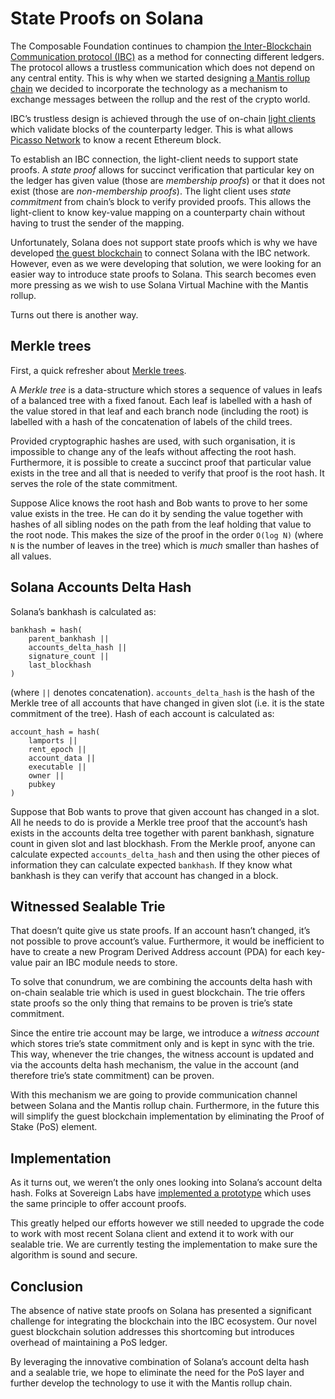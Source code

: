 # State Proofs on Solana

The Composable Foundation continues to champion [the Inter-Blockchain
Communication protocol (IBC)](https://www.ibcprotocol.dev/) as
a method for connecting different ledgers.  The protocol allows
a trustless communication which does not depend on any central entity.
This is why when we started designing [a Mantis rollup
chain](https://docs.picasso.network/technology/mantis) we decided to
incorporate the technology as a mechanism to exchange messages between
the rollup and the rest of the crypto world.

IBC’s trustless design is achieved through the use of on-chain [light
clients](https://ethereum.org/en/developers/docs/nodes-and-clients/light-clients/)
which validate blocks of the counterparty ledger.  This is what allows
[Picasso Network](https://www.picasso.network/) to know a recent
Ethereum block.

To establish an IBC connection, the light-client needs to support
state proofs.  A *state proof* allows for succinct verification that
particular key on the ledger has given value (those are *membership
proofs*) or that it does not exist (those are *non-membership
proofs*).  The light client uses *state commitment* from chain’s block
to verify provided proofs.  This allows the light-client to know
key-value mapping on a counterparty chain without having to trust the
sender of the mapping.

Unfortunately, Solana does not support state proofs which is why we
have developed [the guest
blockchain](https://research.composable.finance/t/how-the-guest-blockchain-for-solana-ibc-differs-from-a-solo-machine-solution/317)
to connect Solana with the IBC network.  However, even as we were
developing that solution, we were looking for an easier way to
introduce state proofs to Solana.  This search becomes even more
pressing as we wish to use Solana Virtual Machine with the Mantis
rollup.

Turns out there is another way.


## Merkle trees

First, a quick refresher about [Merkle
trees](https://en.wikipedia.org/wiki/Merkle_tree).

A *Merkle tree* is a data-structure which stores a sequence of values
in leafs of a balanced tree with a fixed fanout.  Each leaf is
labelled with a hash of the value stored in that leaf and each branch
node (including the root) is labelled with a hash of the concatenation
of labels of the child trees.

Provided cryptographic hashes are used, with such organisation, it is
impossible to change any of the leafs without affecting the root hash.
Furthermore, it is possible to create a succinct proof that particular
value exists in the tree and all that is needed to verify that proof
is the root hash.  It serves the role of the state commitment.

Suppose Alice knows the root hash and Bob wants to prove to her some
value exists in the tree.  He can do it by sending the value together
with hashes of all sibling nodes on the path from the leaf holding
that value to the root node.  This makes the size of the proof in the
order `O(log N)` (where `N` is the number of leaves in the tree) which
is *much* smaller than hashes of all values.


## Solana Accounts Delta Hash

Solana’s bankhash is calculated as:

    bankhash = hash(
        parent_bankhash ||
        accounts_delta_hash ||
        signature_count ||
        last_blockhash
    )

(where `||` denotes concatenation).  `accounts_delta_hash` is the hash
of the Merkle tree of all accounts that have changed in given slot
(i.e. it is the state commitment of the tree).  Hash of each account
is calculated as:

    account_hash = hash(
        lamports ||
        rent_epoch ||
        account_data ||
        executable ||
        owner ||
        pubkey
    )

Suppose that Bob wants to prove that given account has changed in
a slot.  All he needs to do is provide a Merkle tree proof that the
account’s hash exists in the accounts delta tree together with parent
bankhash, signature count in given slot and last blockhash.  From the
Merkle proof, anyone can calculate expected `accounts_delta_hash` and
then using the other pieces of information they can calculate expected
`bankhash`.  If they know what bankhash is they can verify that
account has changed in a block.


## Witnessed Sealable Trie

That doesn’t quite give us state proofs.  If an account hasn’t
changed, it’s not possible to prove account’s value.  Furthermore, it
would be inefficient to have to create a new Program Derived Address
account (PDA) for each key-value pair an IBC module needs to store.

To solve that conundrum, we are combining the accounts delta hash with
on-chain sealable trie which is used in guest blockchain.  The trie
offers state proofs so the only thing that remains to be proven is
trie’s state commitment.

Since the entire trie account may be large, we introduce a *witness
account* which stores trie’s state commitment only and is kept in sync
with the trie.  This way, whenever the trie changes, the witness
account is updated and via the accounts delta hash mechanism, the
value in the account (and therefore trie’s state commitment) can be
proven.

With this mechanism we are going to provide communication channel
between Solana and the Mantis rollup chain.  Furthermore, in the
future this will simplify the guest blockchain implementation by
eliminating the Proof of Stake (PoS) element.


## Implementation

As it turns out, we weren’t the only ones looking into Solana’s
account delta hash.  Folks at Sovereign Labs have [implemented
a prototype](https://github.com/Sovereign-Labs/solana-proofs/) which
uses the same principle to offer account proofs.

This greatly helped our efforts however we still needed to upgrade the
code to work with most recent Solana client and extend it to work with
our sealable trie.  We are currently testing the implementation to
make sure the algorithm is sound and secure.


## Conclusion

The absence of native state proofs on Solana has presented
a significant challenge for integrating the blockchain into the IBC
ecosystem.  Our novel guest blockchain solution addresses this
shortcoming but introduces overhead of maintaining a PoS ledger.

By leveraging the innovative combination of Solana’s account delta
hash and a sealable trie, we hope to eliminate the need for the PoS
layer and further develop the technology to use it with the Mantis
rollup chain.
